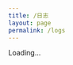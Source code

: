 ```yaml
---
title: /日志
layout: page
permalink: /logs
---
```


Loading...

<script type="text/javascript">
  window.location.replace("{{ site.baseurl }}/game/2021/11/11/dont-starve-logs.html");
</script>